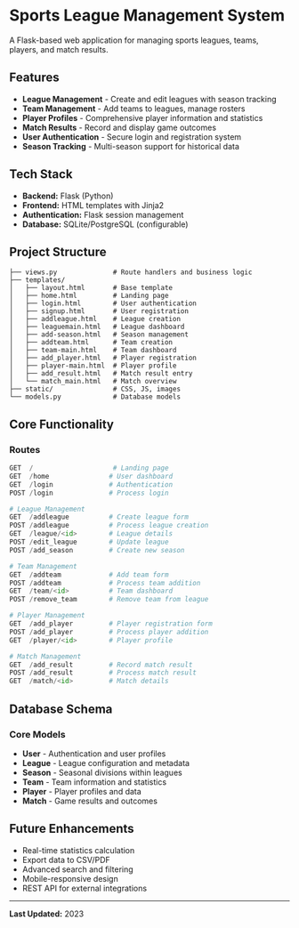 # Sports League Management System

A Flask-based web application for managing sports leagues, teams, players, and match results.

## Features

- **League Management** - Create and edit leagues with season tracking
- **Team Management** - Add teams to leagues, manage rosters
- **Player Profiles** - Comprehensive player information and statistics
- **Match Results** - Record and display game outcomes
- **User Authentication** - Secure login and registration system
- **Season Tracking** - Multi-season support for historical data

## Tech Stack

- **Backend:** Flask (Python)
- **Frontend:** HTML templates with Jinja2
- **Authentication:** Flask session management
- **Database:** SQLite/PostgreSQL (configurable)


## Project Structure

```
├── views.py              # Route handlers and business logic
├── templates/
│   ├── layout.html       # Base template
│   ├── home.html         # Landing page
│   ├── login.html        # User authentication
│   ├── signup.html       # User registration
│   ├── addleague.html    # League creation
│   ├── leaguemain.html   # League dashboard
│   ├── add-season.html   # Season management
│   ├── addteam.html      # Team creation
│   ├── team-main.html    # Team dashboard
│   ├── add_player.html   # Player registration
│   ├── player-main.html  # Player profile
│   ├── add_result.html   # Match result entry
│   └── match_main.html   # Match overview
├── static/               # CSS, JS, images
└── models.py             # Database models
```

## Core Functionality

### Routes

```python
GET  /                    # Landing page
GET  /home               # User dashboard
GET  /login              # Authentication
POST /login              # Process login

# League Management
GET  /addleague          # Create league form
POST /addleague          # Process league creation
GET  /league/<id>        # League details
POST /edit_league        # Update league
POST /add_season         # Create new season

# Team Management
GET  /addteam            # Add team form
POST /addteam            # Process team addition
GET  /team/<id>          # Team dashboard
POST /remove_team        # Remove team from league

# Player Management
GET  /add_player         # Player registration form
POST /add_player         # Process player addition
GET  /player/<id>        # Player profile

# Match Management
GET  /add_result         # Record match result
POST /add_result         # Process match result
GET  /match/<id>         # Match details
```

## Database Schema

### Core Models
- **User** - Authentication and user profiles
- **League** - League configuration and metadata
- **Season** - Seasonal divisions within leagues
- **Team** - Team information and statistics
- **Player** - Player profiles and data
- **Match** - Game results and outcomes


## Future Enhancements

- Real-time statistics calculation
- Export data to CSV/PDF
- Advanced search and filtering
- Mobile-responsive design
- REST API for external integrations

---

**Last Updated:** 2023  

